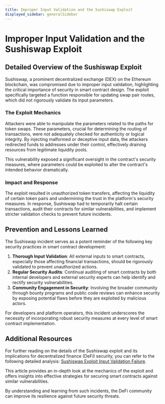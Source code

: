 ```yaml
---
title: Improper Input Validation and the Sushiswap Exploit
displayed_sidebar: generalSidebar
---
```


# Improper Input Validation and the Sushiswap Exploit

## Detailed Overview of the Sushiswap Exploit

Sushiswap, a prominent decentralized exchange (DEX) on the Ethereum blockchain, was compromised due to improper input validation, highlighting the critical importance of security in smart contract design. The exploit specifically targeted a function responsible for updating swap pair routes, which did not rigorously validate its input parameters.

### The Exploit Mechanics

Attackers were able to manipulate the parameters related to the paths for token swaps. These parameters, crucial for determining the routing of transactions, were not adequately checked for authenticity or logical integrity. By injecting malformed or deceptive input data, the attackers redirected funds to addresses under their control, effectively draining resources from legitimate liquidity pools.

This vulnerability exposed a significant oversight in the contract's security measures, where parameters could be exploited to alter the contract's intended behavior dramatically.

### Impact and Response

The exploit resulted in unauthorized token transfers, affecting the liquidity of certain token pairs and undermining the trust in the platform's security measures. In response, Sushiswap had to temporarily halt certain transactions, audit their contracts for similar vulnerabilities, and implement stricter validation checks to prevent future incidents.

## Prevention and Lessons Learned

The Sushiswap incident serves as a potent reminder of the following key security practices in smart contract development:

1. **Thorough Input Validation**: All external inputs to smart contracts, especially those affecting financial transactions, should be rigorously validated to prevent unauthorized actions.
2. **Regular Security Audits**: Continual auditing of smart contracts by both internal developers and external security experts can help identify and rectify security vulnerabilities.
3. **Community Engagement in Security**: Involving the broader community through bounty programs and public code reviews can enhance security by exposing potential flaws before they are exploited by malicious actors.

For developers and platform operators, this incident underscores the necessity of incorporating robust security measures at every level of smart contract implementation.

## Additional Resources

For further reading on the details of the Sushiswap exploit and its implications for decentralized finance (DeFi) security, you can refer to the following detailed analysis: [Sushiswap Exploit Input Validation Failure](https://crypto.news/sushiswap-exploit-input-validation-failure/).

This article provides an in-depth look at the mechanics of the exploit and offers insights into effective strategies for securing smart contracts against similar vulnerabilities.

By understanding and learning from such incidents, the DeFi community can improve its resilience against future security threats.